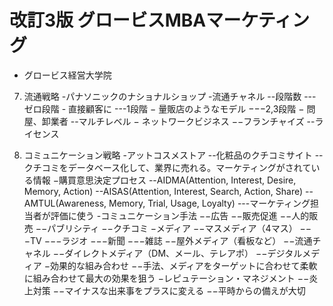 # 改訂3版 グロービスMBAマーケティング
- グロービス経営大学院

7. 流通戦略
-パナソニックのナショナルショップ
-流通チャネル
--段階数
---ゼロ段階 - 直接顧客に
---1段階 − 量販店のようなモデル
−−−2,3段階 − 問屋、卸業者
--マルチレベル − ネットワークビジネス
−−フランチャイズ
--ライセンス

8. コミュニケーション戦略
-アットコスメストア
--化粧品のクチコミサイト
--クチコミをデータベース化して、業界に売れる。マーケティングがされている情報
−購買意思決定プロセス
--AIDMA(Attention, Interest, Desire, Memory, Action)
--AISAS(Attention, Interest, Search, Action, Share)
--AMTUL(Awareness, Memory, Trial, Usage, Loyalty)
---マーケティング担当者が評価に使う
-コミュニケーション手法
−−広告
−−販売促進
−−人的販売
−−パブリシティ
−−クチコミ
−メディア
−−マスメディア（4マス）
−−−TV
−−−ラジオ
−−−新聞
−−−雑誌
−−屋外メディア（看板など）
−−流通チャネル
−−ダイレクトメディア（DM、メール、テレアポ）
−−デジタルメディア
−効果的な組み合わせ
−−手法、メディアをターゲットに合わせて柔軟に組み合わせて最大の効果を狙う
−レピュテーション・マネジメント
−−炎上対策
−−マイナスな出来事をプラスに変える
−−平時からの備えが大切
